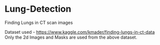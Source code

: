 # Lung-Detection
Finding Lungs in CT scan images

Dataset used - https://www.kaggle.com/kmader/finding-lungs-in-ct-data
Only the 2d Images and Masks are used from the above dataset.


